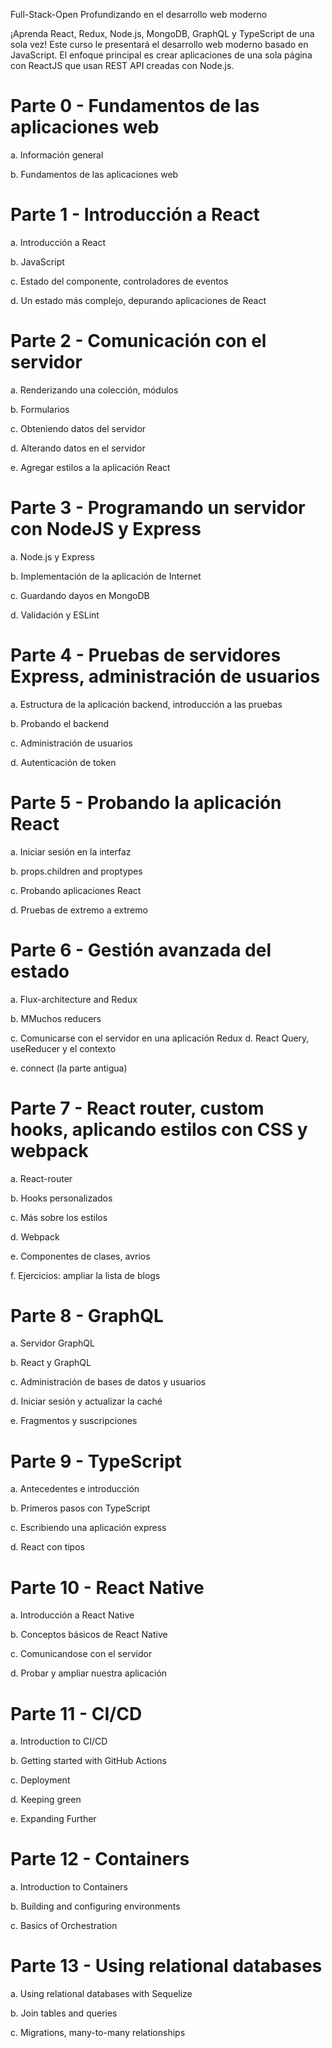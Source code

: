 Full-Stack-Open
Profundizando en el desarrollo web moderno

¡Aprenda React, Redux, Node.js, MongoDB, GraphQL y TypeScript de una sola vez! Este curso le presentará el desarrollo web moderno basado en JavaScript. El enfoque principal es crear aplicaciones de una sola página con ReactJS que usan REST API creadas con Node.js.


# Parte 0 - Fundamentos de las aplicaciones web
a. Información general

b. Fundamentos de las aplicaciones web


# Parte 1 - Introducción a React
a. Introducción a React

b. JavaScript

c. Estado del componente, controladores de eventos

d. Un estado más complejo, depurando aplicaciones de React


# Parte 2 - Comunicación con el servidor
a. Renderizando una colección, módulos

b. Formularios

c. Obteniendo datos del servidor

d. Alterando datos en el servidor

e. Agregar estilos a la aplicación React


# Parte 3 - Programando un servidor con NodeJS y Express
a. Node.js y Express

b. Implementación de la aplicación de Internet

c. Guardando dayos en MongoDB

d. Validación y ESLint


# Parte 4 - Pruebas de servidores Express, administración de usuarios
a. Estructura de la aplicación backend, introducción a las pruebas

b. Probando el backend

c. Administración de usuarios

d. Autenticación de token


# Parte 5 - Probando la aplicación React
a. Iniciar sesión en la interfaz

b. props.children and proptypes

c. Probando aplicaciones React

d. Pruebas de extremo a extremo


# Parte 6 - Gestión avanzada del estado
a. Flux-architecture and Redux

b. MMuchos reducers

c. Comunicarse con el servidor en una aplicación Redux d. React Query, useReducer y el contexto

e. connect (la parte antigua)


# Parte 7 - React router, custom hooks, aplicando estilos con CSS y webpack
a. React-router

b. Hooks personalizados

c. Más sobre los estilos

d. Webpack

e. Componentes de clases, avrios

f. Ejercicios: ampliar la lista de blogs


# Parte 8 - GraphQL
a. Servidor GraphQL

b. React y GraphQL

c. Administración de bases de datos y usuarios

d. Iniciar sesión y actualizar la caché

e. Fragmentos y suscripciones


# Parte 9 - TypeScript
a. Antecedentes e introducción

b. Primeros pasos con TypeScript

c. Escribiendo una aplicación express

d. React con tipos


# Parte 10 - React Native
a. Introducción a React Native

b. Conceptos básicos de React Native

c. Comunicandose con el servidor

d. Probar y ampliar nuestra aplicación


# Parte 11 - CI/CD
a. Introduction to CI/CD

b. Getting started with GitHub Actions

c. Deployment

d. Keeping green

e. Expanding Further


# Parte 12 - Containers
a. Introduction to Containers

b. Building and configuring environments

c. Basics of Orchestration


# Parte 13 - Using relational databases
a. Using relational databases with Sequelize

b. Join tables and queries

c. Migrations, many-to-many relationships
